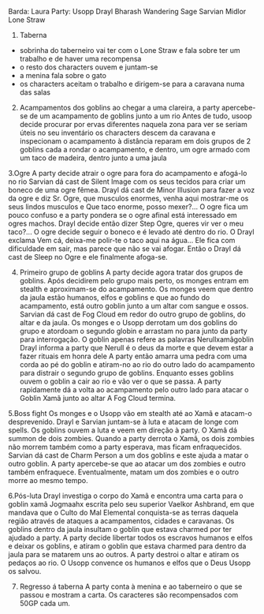 Barda:
Laura
Party:
Usopp
Drayl Bharash
Wandering Sage
Sarvian Midlor
Lone Straw

1. Taberna
- sobrinha do taberneiro vai ter com o Lone Straw e fala sobre ter um trabalho e de haver uma recompensa
- o resto dos characters ouvem e juntam-se
- a menina fala sobre o gato
- os characters aceitam o trabalho e dirigem-se para a caravana numa das salas

2. Acampamentos dos goblins
ao chegar a uma clareira, a party apercebe-se de um acampamento de goblins junto a um rio
Antes de tudo, usoop decide procurar por ervas diferentes naquela zona para ver se seriam úteis no seu inventário 
os characters descem da caravana e inspecionam o acampamento à distância
reparam em dois grupos de 2 goblins cada a rondar o acampamento, e dentro, um ogre armado com um taco de madeira, dentro junto a uma jaula

3.Ogre
A party decide atrair o ogre para fora do acampamento e afogá-lo no rio
Sarvian dá cast de Silent Image com os seus tecidos para criar um boneco de uma ogre fêmea. Drayl dá cast de Minor Illusion para fazer a voz da ogre e diz Sr. Ogre, que musculos enormes, venha aqui mostrar-me os seus lindos musculos e Que taco enorme, posso mexer?...
O ogre fica um pouco confuso e a party pondera se o ogre afinal está interessado em ogres machos. Drayl decide então dizer Step Ogre, queres vir ver o meu taco?...
O ogre decide seguir o boneco e é levado até dentro do rio. O Drayl exclama Vem cá, deixa-me polir-te o taco aqui na água...
Ele fica com dificuldade em sair, mas parece que não se vai afogar. Então o Drayl dá cast de Sleep no Ogre e ele finalmente afoga-se.

4. Primeiro grupo de goblins
A party decide agora tratar dos grupos de goblins. Após decidirem pelo grupo mais perto, os monges entram em stealth e aproximam-se do acampamento.
Os monges veem que dentro da jaula estão humanos, elfos e goblins e que ao fundo do acampamento, está outro goblin junto a um altar com sangue e ossos.
Sarvian dá cast de Fog Cloud em redor do outro grupo de goblins, do altar e da jaula.
Os monges e o Usopp derrotam um dos goblins do grupo e atordoam o segundo globin e arrastam no para junto da party para interrogação.
O goblin apenas refere as palavras Nerullxamãgoblin
Drayl informa a party que Nerull é o deus da morte e que devem estar a fazer rituais em honra dele
A party então amarra uma pedra com uma corda ao pé do goblin e atiram-no ao rio do outro lado do acampamento para distrair o segundo grupo de goblins.
Enquanto esses goblins ouvem o goblin a cair ao rio e vão ver o que se passa. A party rapidamente dá a volta ao acampamento pelo outro lado para atacar o Goblin Xamã junto ao altar
A Fog Cloud termina.

5.Boss fight
Os monges e o Usopp vão em stealth até ao Xamã e atacam-o desprevenido.
Drayl e Sarvian juntam-se à luta e atacam de longe com spells.
Os goblins ouvem a luta e veem em direção à party.
O Xamâ dá summon de dois zombies.
Quando a party derrota o Xamâ, os dois zombies não morrem também  como a party esperava, mas ficam enfraquecidos.
Sarvian dá cast de Charm Person a um dos goblins e este ajuda a matar o outro goblin.
A party apercebe-se que ao atacar um dos zombies e outro também enfraquece. Eventualmente, matam um dos zombies e o outro morre ao mesmo tempo.

6.Pós-luta
Drayl investiga o corpo do Xamã e encontra uma carta para o goblin xamã Jogmaahx escrita pelo seu superior Vaelkor Ashbrand, em que mandava que o Culto do Mal Elemental conquista-se as terras daquela região através de ataques a acampamentos, cidades e caravanas.
Os goblins dentro da jaula insultam o goblin que estava charmed por ter ajudado a party.
A party decide libertar todos os escravos humanos e elfos e deixar os goblins, e atiram o goblin que estava charmed para dentro da jaula para se matarem uns ao outros.
A party destroi o altar e atiram os pedaços ao rio.
O Usopp convence os humanos e elfos que o Deus Usopp os salvou.

7. Regresso á taberna
A party conta à menina e ao taberneiro o que se passou e mostram a carta.
Os caracteres são recompensados com 50GP cada um.























